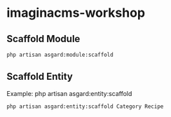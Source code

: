 # imaginacms-workshop


## Scaffold Module
```bash
php artisan asgard:module:scaffold
```

## Scaffold Entity

Example: php artisan asgard:entity:scaffold <entity> <module>

```bash
php artisan asgard:entity:scaffold Category Recipe
```
